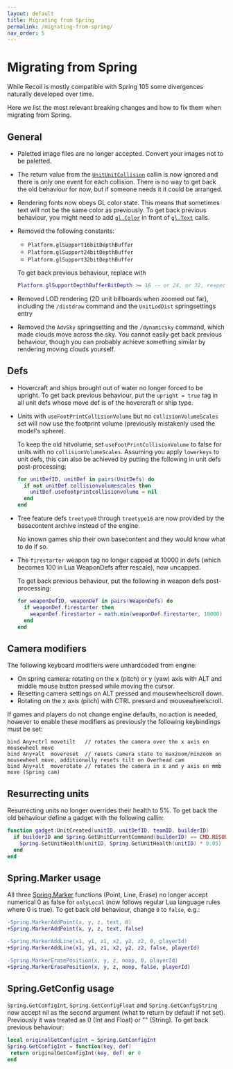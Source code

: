 ```yaml
---
layout: default
title: Migrating from Spring
permalink: /migrating-from-spring/
nav_order: 5
---
```


# Migrating from Spring

While Recoil is mostly compatible with Spring 105 some divergences naturally
developed over time.

Here we list the most relevant breaking changes and how to fix them when
migrating from Spring.

## General

- Paletted image files are no longer accepted. Convert your images not to be paletted.
- The return value from the
[`UnitUnitCollision`](https://beyond-all-reason.github.io/spring/ldoc/modules/LuaHandle.html#UnitUnitCollision)
callin is now ignored and there is only one event for each collision.
There is no way to get back the old behaviour for now,
but if someone needs it it could be arranged.
- Rendering fonts now obeys GL color state. This means that sometimes text
will not be the same color as previously. To get back previous behaviour,
you might need to add
[`gl.Color`](https://beyond-all-reason.github.io/spring/ldoc/modules/OpenGL.html#gl.Text)
in front of
[`gl.Text`](https://beyond-all-reason.github.io/spring/ldoc/modules/OpenGL.html#gl.Color)
calls.
- Removed the following constants:
  - `Platform.glSupport16bitDepthBuffer`
  - `Platform.glSupport24bitDepthBuffer`
  - `Platform.glSupport32bitDepthBuffer`

  To get back previous behaviour, replace with
  ```lua
  Platform.glSupportDepthBufferBitDepth >= 16 -- or 24, or 32, respectively
  ```
- Removed LOD rendering (2D unit billboards when zoomed out far), including the
`/distdraw` command and the `UnitLodDist` springsettings entry
- Removed the `AdvSky` springsetting and the `/dynamicsky` command,
which made clouds move across the sky. You cannot easily get back
previous behaviour, though you can probably achieve something similar
by rendering moving clouds yourself.

## Defs

- Hovercraft and ships brought out of water no longer forced to be upright.
To get back previous behaviour, put the `upright = true` tag in all unit defs
whose move def is of the hovercraft or ship type.
- Units with `useFootPrintCollisionVolume` but no `collisionVolumeScales` set
will now use the footprint volume (previously mistakenly used the model's sphere).

  To keep the old hitvolume, set `useFootPrintCollisionVolume` to false for units
  with no `collisionVolumeScales`. Assuming you apply `lowerkeys` to unit defs,
  this can also be achieved by putting the following in unit defs post-processing:

  ```lua
  for unitDefID, unitDef in pairs(UnitDefs) do
    if not unitDef.collisionvolumescales then
      unitDef.usefootprintcollisionvolume = nil
    end
  end
  ```
- Tree feature defs `treetype0` through `treetype16` are now provided by the
basecontent archive instead of the engine.

  No known games ship their own basecontent and they would know what to do if so.

- The `firestarter` weapon tag no longer capped at 10000 in defs (which
becomes 100 in Lua WeaponDefs after rescale), now uncapped.

  To get back previous behaviour, put the following in weapon defs
  post-processing:

  ```lua
  for weaponDefID, weaponDef in pairs(WeaponDefs) do
    if weaponDef.firestarter then
      weaponDef.firestarter = math.min(weaponDef.firestarter, 10000)
    end
  end
  ```

## Camera modifiers

The following keyboard modifiers were unhardcoded from engine:

- On spring camera: rotating on the x (pitch) or y (yaw) axis with ALT and
middle mouse button pressed while moving the cursor.
- Resetting camera settings on ALT pressed and mousewheelscroll down.
- Rotating on the x axis (pitch) with CTRL pressed and mousewheelscroll.

If games and players do not change engine defaults, no action is needed,
however to enable these modifiers as previously the following keybindings must
be set:

```
bind Any+ctrl movetilt   // rotates the camera over the x axis on mousewheel move
bind Any+alt  movereset  // resets camera state to maxzoom/minzoom on mousewheel move, additionally resets tilt on Overhead cam
bind Any+alt  moverotate // rotates the camera in x and y axis on mmb move (Spring cam)
```

## Resurrecting units

Resurrecting units no longer overrides their health to 5%.
To get back the old behaviour define a gadget with the following callin:

```lua
function gadget:UnitCreated(unitID, unitDefID, teamID, builderID)
  if builderID and Spring.GetUnitCurrentCommand(builderID) == CMD.RESURRECT then
    Spring.SetUnitHealth(unitID, Spring.GetUnitHealth(unitID) * 0.05)
  end
end
```

## Spring.Marker usage

All three [Spring.Marker] functions (Point, Line, Erase) no longer accept
numerical 0 as false for `onlyLocal` (now follows regular Lua language rules
where 0 is true). To get back old behaviour, change `0` to `false`, e.g.:

```diff
-Spring.MarkerAddPoint(x, y, z, text, 0)
+Spring.MarkerAddPoint(x, y, z, text, false)
```

```diff
-Spring.MarkerAddLine(x1, y1, z1, x2, y2, z2, 0, playerId)
+Spring.MarkerAddLine(x1, y1, z1, x2, y2, z2, false, playerId)
```

```diff
-Spring.MarkerErasePosition(x, y, z, noop, 0, playerId)
+Spring.MarkerErasePosition(x, y, z, noop, false, playerId)
```

## Spring.GetConfig usage

`Spring.GetConfigInt`, `Spring.GetConfigFloat` and `Spring.GetConfigString` now
accept nil as the second argument (what to return by default if not set).
Previously it was treated as 0 (Int and Float) or "" (String).
To get back previous behaviour:

```lua
local originalGetConfigInt = Spring.GetConfigInt
Spring.GetConfigInt = function(key, def)
 return originalGetConfigInt(key, def) or 0
end
```

[Spring.Marker]: https://beyond-all-reason.github.io/spring/ldoc/modules/UnsyncedCtrl.html#Markers
